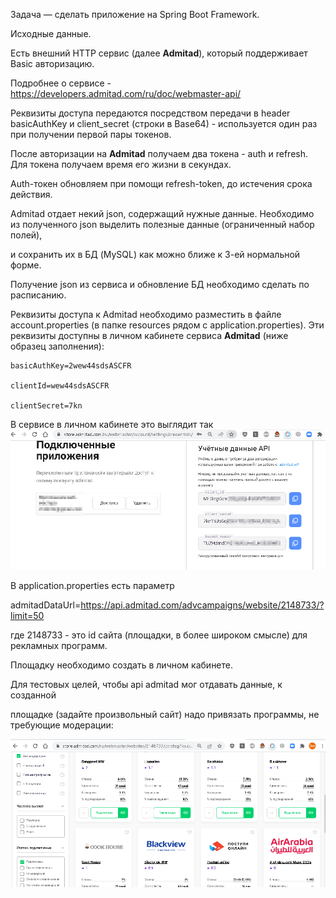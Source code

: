 Задача — сделать приложение на Spring Boot Framework.

Исходные данные.

Есть внешний HTTP сервис (далее **Admitad**), который поддерживает Basic авторизацию.

Подробнее о сервисе - https://developers.admitad.com/ru/doc/webmaster-api/

Реквизиты доступа передаются посредством передачи в header basicAuthKey и client_secret (строки в Base64) - используется один раз при
получении первой пары токенов.

После авторизации на **Admitad** получаем два токена - auth и refresh. Для токена получаем время его жизни в секундах.

Auth-токен обновляем при помощи refresh-token, до истечения срока действия.

Admitad отдает некий json, содержащий нужные данные. Необходимо из полученного json выделить полезные данные (ограниченный набор полей),

и сохранить их в БД (MySQL) как можно ближе к 3-ей нормальной форме.

Получение json из сервиса и обновление БД необходимо сделать по расписанию.

Реквизиты доступа к Admitad необходимо разместить в файле account.properties (в папке resources рядом с
application.properties). Эти реквизиты доступны в личном кабинете сервиса **Admitad** (ниже образец заполнения):

```
basicAuthKey=2wew44sdsASCFR

clientId=wew44sdsASCFR

clientSecret=7kn
```

В сервисе в личном кабинете это выглядит так
![](.readme_images/2024b370.png)

В application.properties есть параметр 

admitadDataUrl=https://api.admitad.com/advcampaigns/website/2148733/?limit=50

где 2148733 - это id сайта (площадки, в более широком смысле) для рекламных программ. 

Площадку необходимо создать в личном кабинете. 

Для тестовых целей, чтобы api admitad мог отдавать данные, к созданной

площадке (задайте произвольный сайт) надо привязать программы, не требующие модерации:


![](.readme_images/538bacdf.png)





